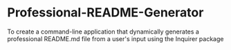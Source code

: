 # Professional-README-Generator
To create a command-line application that dynamically generates a professional README.md file from a user's input using the Inquirer package
